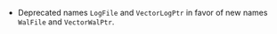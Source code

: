 * Deprecated names `LogFile` and `VectorLogPtr` in favor of new names `WalFile` and `VectorWalPtr`.
